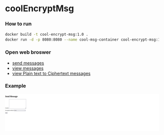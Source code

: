 # coolEncryptMsg

### How to run

```sh
docker build -t cool-encrypt-msg:1.0 .
docker run -d -p 8080:8080 --name cool-msg-container cool-encrypt-msg:1.0
```

### Open web broswer
* [send messages](http://127.0.0.1:8080/coolmsg/send/)
* [view messages](http://127.0.0.1:8080/coolmsg/messages/)
* [view Plain text to Ciphertext messages](http://127.0.0.1:8080/coolmsg/plaintextsummary/)

### Example
![Example](https://github.com/mikelovato/coolEncryptMsg/blob/kinsiong_wip/docs/example.gif)
